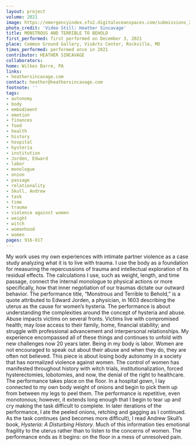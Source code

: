 ```yaml
---
layout: project
volume: 2021
image: https://emergencyindex.sfo2.digitaloceanspaces.com/submissions_2021/images/1665358701923_Sincavage_BW_Monstrous_and_Terrible_to_Behold.tif
photo_credit: 'Video Still: Heather Sincavage'
title: MONSTROUS AND TERRIBLE TO BEHOLD
first_performed: first performed on December 3, 2021
place: Common Ground Gallery, VisArts Center, Rockville, MD
times_performed: performed once in 2021
contributor: HEATHER SINCAVAGE
collaborators:
home: Wilkes Barre, PA
links:
- heathersincavage.com
contact: heather@heathersincavage.com
footnote: ''
tags:
- autonomy
- body
- embodiment
- emotion
- finances
- food
- health
- history
- hospital
- hysteria
- institution
- Jorden, Edward
- labor
- monologue
- onion
- passage
- relationality
- Skull, Andrew
- task
- time
- trauma
- violence against women
- weight
- witch
- womanhood
- women
pages: 916-917
---
```


My work uses my own experiences with intimate partner violence as a case study analyzing what it is to live with trauma. I use the body as a foundation for measuring the repercussions of trauma and intellectual exploration of its residual effects. The calculations I use, such as weight, length, and time passage, connect the internal monologue to physical actions or more specifically, how that inner negotiation of our traumas dictate our outward behavior. The performance title, “Monstrous and Terrible to Behold,” is a quote attributed to Edward Jorden, a physician, in 1603 describing the uterus as the cause for women’s hysteria. The performance is about understanding the complexities around the concept of hysteria and abuse. Abuse impacts victims on several fronts. Victims live with compromised health; may lose access to their family, home, financial stability; and struggle with professional advancement and interpersonal relationships. My experience encompassed all of these things and continues to unfold with new challenges now 20 years later. Being in my body is labor. Women are not encouraged to speak out about their abuse and when they do, they are often not believed. This piece is about losing body autonomy in a society that has normalized violence against women. The control of women has manifested throughout history with witch trials, institutionalization, forced hysterectomies, lobotomies, and now, the denial of the right to healthcare. The performance takes place on the floor. In a hospital gown, I lay connected to my own body weight of onions and begin to pick them up from between my legs to peel them. The performance is repetitive, even monotonous; however, it extends long enough that I begin to tear up and cry making the task difficult to complete. In later iterations of the performance, I ate the peeled onions, retching and gagging as I continued. As the task continues (and becomes more difficult), I read Andrew Skull’s book, *Hysteria: A Disturbing History*. Much of this information ties emotional fragility to the uterus rather than to listen to the concerns of women. The performance ends as it begins: on the floor in a mess of unresolved pain.